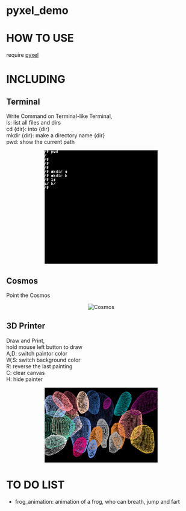 # pyxel_demo

# HOW TO USE
require [pyxel](https://github.com/kitao/pyxel)

# INCLUDING 
## Terminal
Write Command on Terminal-like Terminal, <br>
ls: list all files and dirs <br>
cd {dir}: into {dir} <br>
mkdir {dir}: make a directory name {dir} <br>
pwd: show the current path <br>

<div align="center">
  <img src=./assets/terminal.gif alt="Terminal" style="width:300px;height:auto;">
</div>

## Cosmos
Point the Cosmos

<div align="center">
  <img src=./assets/cosmos.GIF alt="Cosmos" style="width:300px;height:auto;">
</div>

## 3D Printer
Draw and Print, <br>
hold mouse left button to draw <br>
A,D: switch paintor color <br>
W,S: switch background color <br>
R: reverse the last painting <br>
C: clear canvas <br>
H: hide painter <br>

<div align="center">
  <img src=./assets/printer.png alt="Printer" style="width:300px;height:auto;">
</div>

# TO DO LIST
* frog_animation: animation of a frog, who can breath, jump and fart
